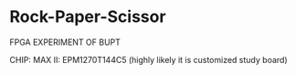 # Rock-Paper-Scissor

FPGA EXPERIMENT OF BUPT

CHIP: MAX II: EPM1270T144C5
(highly likely it is customized study board)